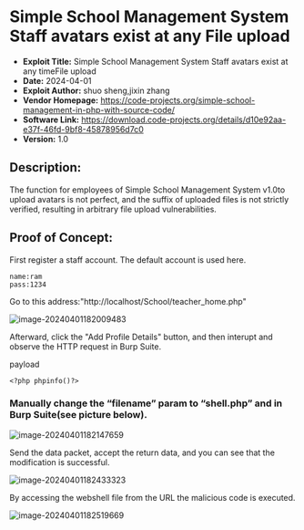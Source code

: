 # Simple School Management System Staff avatars exist at any File upload

- **Exploit Title:** Simple School Management System Staff avatars exist at any timeFile upload
- **Date:** 2024-04-01
- **Exploit Author:** shuo sheng,jixin zhang
- **Vendor Homepage:** https://code-projects.org/simple-school-management-in-php-with-source-code/
- **Software Link:** https://download.code-projects.org/details/d10e92aa-e37f-46fd-9bf8-45878956d7c0
- **Version:** 1.0

## Description:

The function for employees of Simple School Management System v1.0to upload avatars is not perfect, and the suffix of uploaded files is not strictly verified, resulting in arbitrary file upload vulnerabilities.



## Proof of Concept:

First register a staff account. The default account is used here.

```
name:ram
pass:1234
```

Go to this address:"http://localhost/School/teacher_home.php"

![image-20240401182009483](C:\Users\28162\AppData\Roaming\Typora\typora-user-images\image-20240401182009483.png)

Afterward, click the "Add Profile Details" button, and then interupt and observe the HTTP request in Burp Suite.

payload

```
<?php phpinfo()?>
```

### Manually change the “filename” param to “shell.php”  and in Burp Suite(see picture below).



![image-20240401182147659](C:\Users\28162\AppData\Roaming\Typora\typora-user-images\image-20240401182147659.png)

Send the data packet, accept the return data, and you can see that the modification is successful.

![image-20240401182433323](C:\Users\28162\AppData\Roaming\Typora\typora-user-images\image-20240401182433323.png)

By accessing the webshell file from the URL the malicious code is executed.

![image-20240401182519669](C:\Users\28162\AppData\Roaming\Typora\typora-user-images\image-20240401182519669.png)


